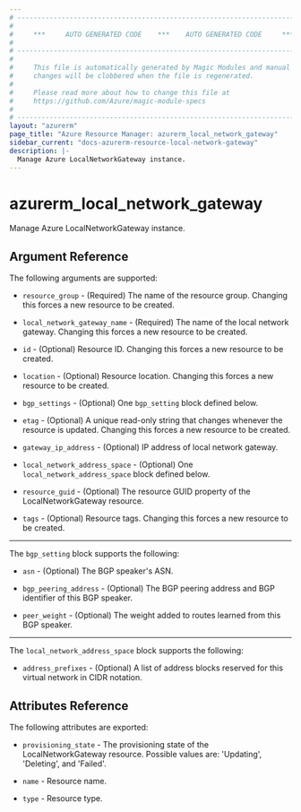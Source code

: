 ```yaml
---
# ----------------------------------------------------------------------------
#
#     ***     AUTO GENERATED CODE    ***    AUTO GENERATED CODE     ***
#
# ----------------------------------------------------------------------------
#
#     This file is automatically generated by Magic Modules and manual
#     changes will be clobbered when the file is regenerated.
#
#     Please read more about how to change this file at
#     https://github.com/Azure/magic-module-specs
#
# ----------------------------------------------------------------------------
layout: "azurerm"
page_title: "Azure Resource Manager: azurerm_local_network_gateway"
sidebar_current: "docs-azurerm-resource-local-network-gateway"
description: |-
  Manage Azure LocalNetworkGateway instance.
---
```


# azurerm_local_network_gateway

Manage Azure LocalNetworkGateway instance.


## Argument Reference

The following arguments are supported:

* `resource_group` - (Required) The name of the resource group. Changing this forces a new resource to be created.

* `local_network_gateway_name` - (Required) The name of the local network gateway. Changing this forces a new resource to be created.

* `id` - (Optional) Resource ID. Changing this forces a new resource to be created.

* `location` - (Optional) Resource location. Changing this forces a new resource to be created.

* `bgp_settings` - (Optional) One `bgp_setting` block defined below.

* `etag` - (Optional) A unique read-only string that changes whenever the resource is updated. Changing this forces a new resource to be created.

* `gateway_ip_address` - (Optional) IP address of local network gateway.

* `local_network_address_space` - (Optional) One `local_network_address_space` block defined below.

* `resource_guid` - (Optional) The resource GUID property of the LocalNetworkGateway resource.

* `tags` - (Optional) Resource tags. Changing this forces a new resource to be created.

---

The `bgp_setting` block supports the following:

* `asn` - (Optional) The BGP speaker's ASN.

* `bgp_peering_address` - (Optional) The BGP peering address and BGP identifier of this BGP speaker.

* `peer_weight` - (Optional) The weight added to routes learned from this BGP speaker.

---

The `local_network_address_space` block supports the following:

* `address_prefixes` - (Optional) A list of address blocks reserved for this virtual network in CIDR notation.

## Attributes Reference

The following attributes are exported:

* `provisioning_state` - The provisioning state of the LocalNetworkGateway resource. Possible values are: 'Updating', 'Deleting', and 'Failed'.

* `name` - Resource name.

* `type` - Resource type.
